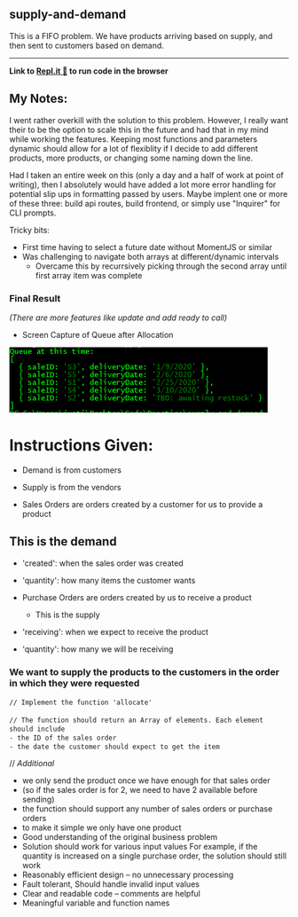## supply-and-demand

This is a FIFO problem. We have products arriving based on supply, and then sent to customers based on demand.

---

**Link to [Repl.it 🔗]('https://replit.com/@SiimonStark/supply-and-demand#index.js') to run code in the browser**

## My Notes:

I went rather overkill with the solution to this problem. However, I really want their to be the option to scale this in the future and had that in my mind while working the features. Keeping most functions and parameters dynamic should allow for a lot of flexiblity if I decide to add different products, more products, or changing some naming down the line.

Had I taken an entire week on this (only a day and a half of work at point of writing), then I absolutely would have added a lot more error handling for potential slip ups in formatting passed by users. Maybe implent one or more of these three: build api routes, build frontend, or simply use "Inquirer" for CLI prompts.

Tricky bits:

- First time having to select a future date without MomentJS or similar
- Was challenging to navigate both arrays at different/dynamic intervals
  - Overcame this by recurrsively picking through the second array until first array item was complete

### Final Result

*(There are more features like update and add ready to call)*

- Screen Capture of Queue after Allocation

![Screen Capture of Queue after Allocation](/screenCap.PNG)

# Instructions Given: 

- Demand is from customers

- Supply is from the vendors

- Sales Orders are orders created by a customer for us to provide a product

## This is the demand

- 'created': when the sales order was created

- 'quantity': how many items the customer wants

- Purchase Orders are orders created by us to receive a product

  - This is the supply

- 'receiving': when we expect to receive the product

- 'quantity': how many we will be receiving

### We want to supply the products to the customers in the order in which they were requested

 ```text
// Implement the function 'allocate'

// The function should return an Array of elements. Each element should include
 - the ID of the sales order
 - the date the customer should expect to get the item
 ```

// *Additional*

- we only send the product once we have enough for that sales order
- (so if the sales order is for 2, we need to have 2 available before sending)
- the function should support any number of sales orders or purchase orders
- to make it simple we only have one product
- Good understanding of the original business problem
- Solution should work for various input values For example, if the quantity is increased on a single purchase order, the solution should still work
- Reasonably efficient design – no unnecessary processing
- Fault tolerant, Should handle invalid input values
- Clear and readable code – comments are helpful
- Meaningful variable and function names
